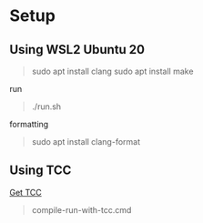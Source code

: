 # Setup

## Using WSL2 Ubuntu 20

> sudo apt install clang
> sudo apt install make

run
> ./run.sh

formatting
> sudo apt install clang-format

## Using TCC

[Get TCC](https://bellard.org/tcc/)

> compile-run-with-tcc.cmd
